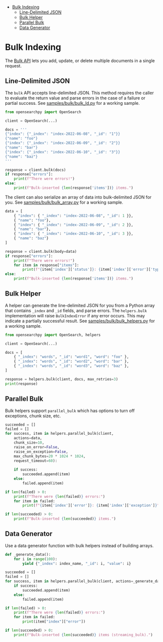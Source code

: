 - [Bulk Indexing](#bulk-indexing)
  - [Line-Delimited JSON](#line-delimited-json)
  - [Bulk Helper](#bulk-helper)
  - [Parallel Bulk](#parallel-bulk)
  - [Data Generator](#data-generator)

# Bulk Indexing

The [Bulk API](https://opensearch.org/docs/latest/api-reference/document-apis/bulk/) lets you add, update, or delete multiple documents in a single request.

## Line-Delimited JSON

The `bulk` API accepts line-delimited JSON. This method requires the caller to evaluate the return value and parse errors in the case of a failure or partial success. See [samples/bulk/bulk_ld.py](../samples/bulk/bulk_ld.py) for a working sample.

```python
from opensearchpy import OpenSearch

client = OpenSearch(...)

docs = '''
{"index": {"_index": "index-2022-06-08", "_id": "1"}}
{"name": "foo"} 
{"index": {"_index": "index-2022-06-09", "_id": "2"}}
{"name": "bar"}
{"index": {"_index": "index-2022-06-10", "_id": "3"}}
{"name": "baz"}
'''

response = client.bulk(docs)
if response["errors"]:
    print(f"There were errors!")
else:
    print(f"Bulk-inserted {len(response['items'])} items.")
```

The client can also serialize an array of data into bulk-delimited JSON for you. See [samples/bulk/bulk_array.py](../samples/bulk/bulk_array.py) for a working sample.

```python
data = [
    { "index": { "_index": "index-2022-06-08", "_id": 1 }},
    { "name": "foo"}, 
    { "index": { "_index": "index-2022-06-09", "_id": 2 }},
    { "name": "bar"},
    { "index": { "_index": "index-2022-06-10", "_id": 3 }},
    { "name": "baz"}
]

response = client.bulk(body=data)
if response["errors"]:
    print(f"There were errors!")
    for item in response["items"]:
        print(f"{item['index']['status']}: {item['index']['error']['type']}")
else:
    print(f"Bulk-inserted {len(response['items'])} items.")
```

## Bulk Helper

A helper can generate the line-delimited JSON for you from a Python array that contains `_index` and `_id` fields, and parse errors. The `helpers.bulk` implementation will raise `BulkIndexError` if any error occurs. This may indicate a partially successful result. See [samples/bulk/bulk_helpers.py](../samples/bulk/bulk_helpers.py) for a working sample.

```python
from opensearchpy import OpenSearch, helpers

client = OpenSearch(...)

docs = [
    { "_index": "words", "_id": "word1", "word": "foo" },
    { "_index": "words", "_id": "word2", "word": "bar" },
    { "_index": "words", "_id": "word3", "word": "baz" },
]

response = helpers.bulk(client, docs, max_retries=3)
print(response)
```

## Parallel Bulk

Bulk helpers support `parallel_bulk` which has options to turn off exceptions, chunk size, etc.

```python
succeeded = []
failed = []
for success, item in helpers.parallel_bulk(client, 
    actions=data, 
    chunk_size=10, 
    raise_on_error=False,
    raise_on_exception=False,
    max_chunk_bytes=20 * 1024 * 1024,
    request_timeout=60):
    
    if success:
        succeeded.append(item)
    else:
        failed.append(item)

if len(failed) > 0:
    print(f"There were {len(failed)} errors:")
    for item in failed:
        print(f"{item['index']['error']}: {item['index']['exception']}")

if len(succeeded) > 0:
    print(f"Bulk-inserted {len(succeeded)} items.")
```

## Data Generator

Use a data generator function with bulk helpers instead of building arrays.

```python
def _generate_data():
    for i in range(100):
        yield {"_index": index_name, "_id": i, "value": i}

succeeded = []
failed = []
for success, item in helpers.parallel_bulk(client, actions=_generate_data()):
    if success:
        succeeded.append(item)
    else:
        failed.append(item)

if len(failed) > 0:
    print(f"There were {len(failed)} errors:")
    for item in failed:
        print(item["index"]["error"])

if len(succeeded) > 0:
    print(f"Bulk-inserted {len(succeeded)} items (streaming_bulk).")
```

